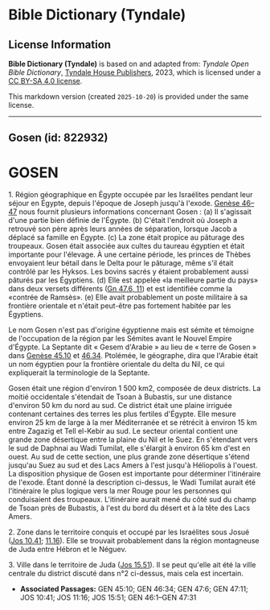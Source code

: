 # Bible Dictionary (Tyndale)

## License Information

**Bible Dictionary (Tyndale)** is based on and adapted from: _Tyndale Open Bible Dictionary_, [Tyndale House Publishers](https://tyndaleopenresources.com/), 2023, which is licensed under a [CC BY-SA 4.0 license](https://creativecommons.org/licenses/by-sa/4.0/legalcode.en).

This markdown version (created `2025-10-20`) is provided under the same license.



--------------------------------

## Gosen (id: 822932)

GOSEN
=====

1\. Région géographique en Égypte occupée par les Israélites pendant leur séjour en Égypte, depuis l'époque de Joseph jusqu'à l'exode. [Genèse 46–47](https://ref.ly/Gen46:1-Gen47:31) nous fournit plusieurs informations concernant Gosen : (a) Il s'agissait d'une partie bien définie de l'Égypte. (b) C'était l'endroit où Joseph a retrouvé son père après leurs années de séparation, lorsque Jacob a déplacé sa famille en Égypte. (c) La zone était propice au pâturage des troupeaux. Gosen était associée aux cultes du taureau égyptien et était importante pour l'élevage. À une certaine période, les princes de Thèbes envoyaient leur bétail dans le Delta pour le pâturage, même s'il était contrôlé par les Hyksos. Les bovins sacrés y étaient probablement aussi pâturés par les Égyptiens. (d) Elle est appelée «la meilleure partie du pays» dans deux versets différents ([Gn 47\.6, 11](https://ref.ly/Gen47:6,Gen47:11)) et est identifiée comme la «contrée de Ramsès». (e) Elle avait probablement un poste militaire à sa frontière orientale et n'était peut\-être pas fortement habitée par les Égyptiens.

Le nom Gosen n'est pas d'origine égyptienne mais est sémite et témoigne de l'occupation de la région par les Sémites avant le Nouvel Empire d'Égypte. La Septante dit « Gesem d'Arabie » au lieu de « terre de Gosen » dans [Genèse 45\.10](https://ref.ly/Gen45:10) et [46\.34](https://ref.ly/Gen46:34). Ptolémée, le géographe, dira que l'Arabie était un nom égyptien pour la frontière orientale du delta du Nil, ce qui expliquerait la terminologie de la Septante.

Gosen était une région d'environ 1 500 km2, composée de deux districts. La moitié occidentale s'étendait de Tsoan à Bubastis, sur une distance d'environ 50 km du nord au sud. Ce district était une plaine irriguée contenant certaines des terres les plus fertiles d'Égypte. Elle mesure environ 25 km de large à la mer Méditerranée et se rétrécit à environ 15 km entre Zagazig et Tell el\-Kebir au sud. Le secteur oriental contient une grande zone désertique entre la plaine du Nil et le Suez. En s'étendant vers le sud de Daphnai au Wadi Tumilat, elle s'élargit à environ 65 km d'est en ouest. Au sud de cette section, une plus grande zone désertique s'étend jusqu'au Suez au sud et des Lacs Amers à l'est jusqu'à Héliopolis à l'ouest. La disposition physique de Gosen est importante pour déterminer l'itinéraire de l'exode. Étant donné la description ci\-dessus, le Wadi Tumilat aurait été l'itinéraire le plus logique vers la mer Rouge pour les personnes qui conduisaient des troupeaux. L'itinéraire aurait mené du côté sud du champ de Tsoan près de Bubastis, à l'est du bord du désert et à la tête des Lacs Amers.

2\. Zone dans le territoire conquis et occupé par les Israélites sous Josué ([Jos 10\.41](https://ref.ly/Josh10:41); [11\.16](https://ref.ly/Josh11:16)). Elle se trouvait probablement dans la région montagneuse de Juda entre Hébron et le Néguev.

3\. Ville dans le territoire de Juda ([Jos 15\.51](https://ref.ly/Josh15:51)). Il se peut qu'elle ait été la ville centrale du district discuté dans n°2 ci\-dessus, mais cela est incertain.

* **Associated Passages:** GEN 45:10; GEN 46:34; GEN 47:6; GEN 47:11; JOS 10:41; JOS 11:16; JOS 15:51; GEN 46:1–GEN 47:31

